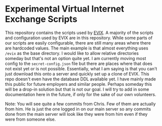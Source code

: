 # Experimental Virtual Internet Exchange Scripts

This repository contains the scripts used by [EVIX](https://evix.org). A majority of the scripts and configuration used
by EVIX are in this repository. While some parts of our scripts are easily configurable, there are still many areas
where there are hardcoded values. The main example is that almost everything uses `/evix` as the base directory. I would
like to allow relative directories someday but that's not an option quite yet. I am currently moving most config to the
`secret-config.json` file but there are places where that does not exist yet or is not possible. Essentially, what I am
saying is that you can't just download this onto a server and quickly set up a clone of EVIX. This repo doesn't even
have the database DDL available yet. I have mainly made this public for future employers and similar people. Perhaps
someday this will be a drop-in solution but that is not our goal. I will try to add in some documentation here in the
future, if only for the sake of our own volunteers.

Note: You will see quite a few commits from Chris. Few of them are actually from him. He is just the one logged in on
our main server so any commits done from the main server will look like they were from him even if they were from
someone else.